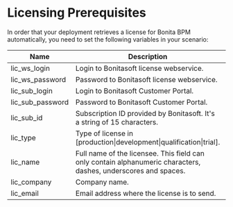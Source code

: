 # Licensing Prerequisites

In order that your deployment retrieves a license for Bonita BPM automatically, you need to set the following variables in your scenario:

|Name|Description|Sample|
|-|-|-|
|lic_ws_login|Login to Bonitasoft license webservice.|acme|
|lic_ws_password|Password to Bonitasoft license webservice.|Secr3t|
|lic_sub_login|Login to Bonitasoft Customer Portal.|john.doe@acme.com|
|lic_sub_password|Password to Bonitasoft Customer Portal.|SomePassword|
|lic_sub_id|Subscription ID provided by Bonitasoft. It's a string of 15 characters.|a0bA0000001B2Cd|
|lic_type|Type of license in [production\|development\|qualification\|trial].|trial|
|lic_name|Full name of the licensee. This field can only contain alphanumeric characters, dashes, underscores and spaces.|John Doe|
|lic_company|Company name.|ACME Inc|
|lic_email|Email address where the license is to send.|john.doe@acme.com|
